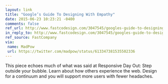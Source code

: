 ```yaml
---
layout: link
title: "Google’s Guide To Designing With Empathy"
date: 2015-06-23 10:23:21 -0400
comments: false
ref_url: http://www.fastcodesign.com/3047545/googles-guide-to-designing-with-empathy
in_reply_to: http://www.fastcodesign.com/3047545/googles-guide-to-designing-with-empathy
ref_source: FastCompany
via:
 name: MadPow
 url: https://twitter.com/madpow/status/613347381535502336
---
```


This piece echoes much of what was said at Responsive Day Out: Step outside your bubble. Learn about how others experience the web. Design for a continuum and you will support more users with fewer headaches.